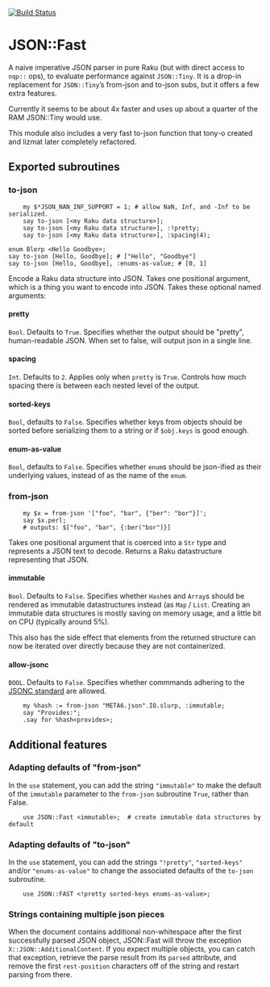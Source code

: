 [![Build Status](https://travis-ci.org/timo/json_fast.svg?branch=master)](https://travis-ci.org/timo/json_fast)

JSON::Fast
==========

A naive imperative JSON parser in pure Raku (but with direct access to `nqp::` ops), to evaluate performance against `JSON::Tiny`. It is a drop-in replacement for `JSON::Tiny`’s from-json and to-json subs, but it offers a few extra features.

Currently it seems to be about 4x faster and uses up about a quarter of the RAM JSON::Tiny would use.

This module also includes a very fast to-json function that tony-o created and lizmat later completely refactored.

Exported subroutines
--------------------

### to-json

        my $*JSON_NAN_INF_SUPPORT = 1; # allow NaN, Inf, and -Inf to be serialized.
        say to-json [<my Raku data structure>];
        say to-json [<my Raku data structure>], :!pretty;
        say to-json [<my Raku data structure>], :spacing(4);

    enum Blerp <Hello Goodbye>;
    say to-json [Hello, Goodbye]; # ["Hello", "Goodbye"]
    say to-json [Hello, Goodbye], :enums-as-value; # [0, 1]

Encode a Raku data structure into JSON. Takes one positional argument, which is a thing you want to encode into JSON. Takes these optional named arguments:

#### pretty

`Bool`. Defaults to `True`. Specifies whether the output should be "pretty", human-readable JSON. When set to false, will output json in a single line.

#### spacing

`Int`. Defaults to `2`. Applies only when `pretty` is `True`. Controls how much spacing there is between each nested level of the output.

#### sorted-keys

`Bool`, defaults to `False`. Specifies whether keys from objects should be sorted before serializing them to a string or if `$obj.keys` is good enough.

#### enum-as-value

`Bool`, defaults to `False`. Specifies whether `enum`s should be json-ified as their underlying values, instead of as the name of the `enum`.

### from-json

        my $x = from-json '["foo", "bar", {"ber": "bor"}]';
        say $x.perl;
        # outputs: $["foo", "bar", {:ber("bor")}]

Takes one positional argument that is coerced into a `Str` type and represents a JSON text to decode. Returns a Raku datastructure representing that JSON.

#### immutable

`Bool`. Defaults to `False`. Specifies whether `Hash`es and `Array`s should be rendered as immutable datastructures instead (as `Map` / `List`. Creating an immutable data structures is mostly saving on memory usage, and a little bit on CPU (typically around 5%).

This also has the side effect that elements from the returned structure can now be iterated over directly because they are not containerized.

#### allow-jsonc

`BOOL`. Defaults to `False`. Specifies whether commmands adhering to the [JSONC standard](https://changelog.com/news/jsonc-is-a-superset-of-json-which-supports-comments-6LwR) are allowed.

        my %hash := from-json "META6.json".IO.slurp, :immutable;
        say "Provides:";
        .say for %hash<provides>;

Additional features
-------------------

### Adapting defaults of "from-json"

In the `use` statement, you can add the string `"immutable"` to make the default of the `immutable` parameter to the `from-json` subroutine `True`, rather than False.

        use JSON::Fast <immutable>;  # create immutable data structures by default

### Adapting defaults of "to-json"

In the `use` statement, you can add the strings `"!pretty"`, `"sorted-keys"` and/or `"enums-as-value"` to change the associated defaults of the `to-json` subroutine.

        use JSON::FAST <!pretty sorted-keys enums-as-value>;

### Strings containing multiple json pieces

When the document contains additional non-whitespace after the first successfully parsed JSON object, JSON::Fast will throw the exception `X::JSON::AdditionalContent`. If you expect multiple objects, you can catch that exception, retrieve the parse result from its `parsed` attribute, and remove the first `rest-position` characters off of the string and restart parsing from there.

